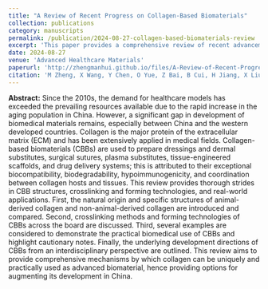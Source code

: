 ```yaml
---
title: "A Review of Recent Progress on Collagen-Based Biomaterials"
collection: publications
category: manuscripts
permalink: /publication/2024-08-27-collagen-based-biomaterials-review
excerpt: 'This paper provides a comprehensive review of recent advancements in collagen-based biomaterials, focusing on their applications in healthcare.'
date: 2024-08-27
venue: 'Advanced Healthcare Materials'
paperurl: 'http://zhengmanhui.github.io/files/A-Review-of-Recent-Progress-on-Collagen‐Based-Biomaterials.pdf'
citation: 'M Zheng, X Wang, Y Chen, O Yue, Z Bai, B Cui, H Jiang, X Liu. (2024). &quot;A Review of Recent Progress on Collagen-Based Biomaterials.&quot; <i>Advanced Healthcare Materials</i>, 12(16), 2202042.'
---
```


**Abstract:** Since the 2010s, the demand for healthcare models has exceeded the prevailing resources available due to the rapid increase in the aging population in China. However, a significant gap in development of biomedical materials remains, especially between China and the western developed countries. Collagen is the major protein of the extracellular matrix (ECM) and has been extensively applied in medical fields. Collagen-based biomaterials (CBBs) are used to prepare dressings and dermal substitutes, surgical sutures, plasma substitutes, tissue-engineered scaffolds, and drug delivery systems; this is attributed to their exceptional biocompatibility, biodegradability, hypoimmunogenicity, and coordination between collagen hosts and tissues. This review provides thorough strides in CBB structures, crosslinking and forming technologies, and real-world applications. First, the natural origin and specific structures of animal-derived collagen and non-animal-derived collagen are introduced and compared. Second, crosslinking methods and forming technologies of CBBs across the board are discussed. Third, several examples are considered to demonstrate the practical biomedical use of CBBs and highlight cautionary notes. Finally, the underlying development directions of CBBs from an interdisciplinary perspective are outlined. This review aims to provide comprehensive mechanisms by which collagen can be uniquely and practically used as advanced biomaterial, hence providing options for augmenting its development in China.
